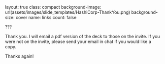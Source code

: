 layout: true
class: compact
background-image: url(assets/images/slide_templates/HashiCorp-ThankYou.png)
background-size: cover
name: links
count: false

???

Thank you. I will email a pdf version of the deck to those on the invite.
If you were not on the invite, please send your email in chat if you would like a copy.

Thanks again!
